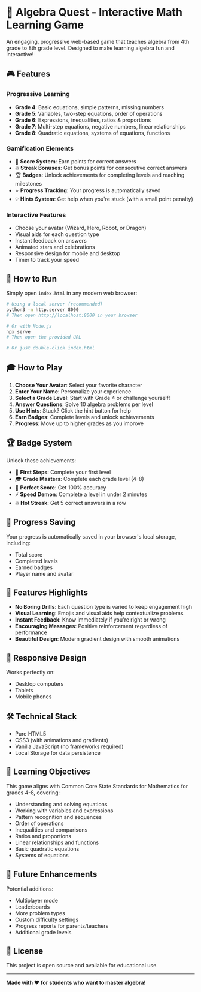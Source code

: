 # 🚀 Algebra Quest - Interactive Math Learning Game

An engaging, progressive web-based game that teaches algebra from 4th grade to 8th grade level. Designed to make learning algebra fun and interactive!

## 🎮 Features

### Progressive Learning
- **Grade 4**: Basic equations, simple patterns, missing numbers
- **Grade 5**: Variables, two-step equations, order of operations
- **Grade 6**: Expressions, inequalities, ratios & proportions
- **Grade 7**: Multi-step equations, negative numbers, linear relationships
- **Grade 8**: Quadratic equations, systems of equations, functions

### Gamification Elements
- 🎯 **Score System**: Earn points for correct answers
- 🔥 **Streak Bonuses**: Get bonus points for consecutive correct answers
- 🏆 **Badges**: Unlock achievements for completing levels and reaching milestones
- ⭐ **Progress Tracking**: Your progress is automatically saved
- 💡 **Hints System**: Get help when you're stuck (with a small point penalty)

### Interactive Features
- Choose your avatar (Wizard, Hero, Robot, or Dragon)
- Visual aids for each question type
- Instant feedback on answers
- Animated stars and celebrations
- Responsive design for mobile and desktop
- Timer to track your speed

## 🚀 How to Run

Simply open `index.html` in any modern web browser:

```bash
# Using a local server (recommended)
python3 -m http.server 8000
# Then open http://localhost:8000 in your browser

# Or with Node.js
npx serve
# Then open the provided URL

# Or just double-click index.html
```

## 🎓 How to Play

1. **Choose Your Avatar**: Select your favorite character
2. **Enter Your Name**: Personalize your experience
3. **Select a Grade Level**: Start with Grade 4 or challenge yourself!
4. **Answer Questions**: Solve 10 algebra problems per level
5. **Use Hints**: Stuck? Click the hint button for help
6. **Earn Badges**: Complete levels and unlock achievements
7. **Progress**: Move up to higher grades as you improve

## 🏆 Badge System

Unlock these achievements:
- 🌟 **First Steps**: Complete your first level
- 🎓 **Grade Masters**: Complete each grade level (4-8)
- 💯 **Perfect Score**: Get 100% accuracy
- ⚡ **Speed Demon**: Complete a level in under 2 minutes
- 🔥 **Hot Streak**: Get 5 correct answers in a row

## 💾 Progress Saving

Your progress is automatically saved in your browser's local storage, including:
- Total score
- Completed levels
- Earned badges
- Player name and avatar

## 🎨 Features Highlights

- **No Boring Drills**: Each question type is varied to keep engagement high
- **Visual Learning**: Emojis and visual aids help contextualize problems
- **Instant Feedback**: Know immediately if you're right or wrong
- **Encouraging Messages**: Positive reinforcement regardless of performance
- **Beautiful Design**: Modern gradient design with smooth animations

## 📱 Responsive Design

Works perfectly on:
- Desktop computers
- Tablets
- Mobile phones

## 🛠️ Technical Stack

- Pure HTML5
- CSS3 (with animations and gradients)
- Vanilla JavaScript (no frameworks required)
- Local Storage for data persistence

## 🎯 Learning Objectives

This game aligns with Common Core State Standards for Mathematics for grades 4-8, covering:
- Understanding and solving equations
- Working with variables and expressions
- Pattern recognition and sequences
- Order of operations
- Inequalities and comparisons
- Ratios and proportions
- Linear relationships and functions
- Basic quadratic equations
- Systems of equations

## 🌟 Future Enhancements

Potential additions:
- Multiplayer mode
- Leaderboards
- More problem types
- Custom difficulty settings
- Progress reports for parents/teachers
- Additional grade levels

## 📄 License

This project is open source and available for educational use.

---

**Made with ❤️ for students who want to master algebra!**
